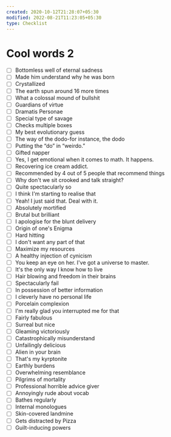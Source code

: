 ```yaml
---
created: 2020-10-12T21:28:07+05:30
modified: 2022-08-21T11:23:05+05:30
type: Checklist
---
```


# Cool words 2

- [ ] Bottomless well of eternal sadness
- [ ] Made him understand why he was born
- [ ] Crystallized
- [ ] The earth spun around 16 more times
- [ ] What a colossal mound of bullshit
- [ ] Guardians of virtue
- [ ] Dramatis Personae
- [ ] Special type of savage
- [ ] Checks multiple boxes
- [ ] My best evolutionary guess
- [ ] The way of the dodo-for instance, the dodo
- [ ] Putting the “do” in “weirdo.”
- [ ] Gifted napper
- [ ] Yes, I get emotional when it comes to math. It happens.
- [ ] Recovering ice cream addict.
- [ ] Recommended by 4 out of 5 people that recommend things
- [ ] Why don't we sit crooked and talk straight?
- [ ] Quite spectacularly so
- [ ] I think I'm starting to realise that
- [ ] Yeah! I just said that. Deal with it.
- [ ] Absolutely mortified
- [ ] Brutal but brilliant
- [ ] I apologise for the blunt delivery
- [ ] Origin of one's Enigma
- [ ] Hard hitting
- [ ] I don't want any part of that
- [ ] Maximize my resources
- [ ] A healthy injection of cynicism
- [ ] You keep an eye on her. I've got a universe to master.
- [ ] It's the only way I know how to live
- [ ] Hair blowing and freedom in their brains
- [ ] Spectacularly fail
- [ ] In possession of better information
- [ ] I cleverly have no personal life
- [ ] Porcelain complexion
- [ ] I'm really glad you interrupted me for that
- [ ] Fairly fabulous
- [ ] Surreal but nice
- [ ] Gleaming victoriously
- [ ] Catastrophically misunderstand
- [ ] Unfailingly delicious
- [ ] Alien in your brain
- [ ] That's my kyrptonite
- [ ] Earthly burdens
- [ ] Overwhelming resemblance
- [ ] Pilgrims of mortality
- [ ] Professional horrible advice giver
- [ ] Annoyingly rude about vocab
- [ ] Bathes regularly
- [ ] Internal monologues
- [ ] Skin-covered landmine
- [ ] Gets distracted by Pizza
- [ ] Guilt-inducing powers
